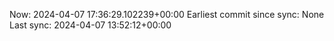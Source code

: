 Now: 2024-04-07 17:36:29.102239+00:00 Earliest commit since sync: None Last sync: 2024-04-07 13:52:12+00:00
